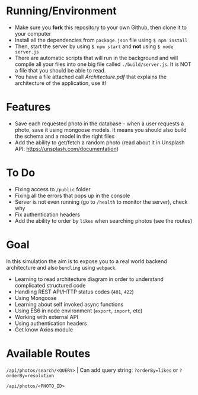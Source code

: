 # Running/Environment

- Make sure you **fork** this repository to your own Github, then clone it to your computer
- Install all the dependencies from `package.json` file using `$ npm install `
- Then, start the server by using `$ npm start` and **not** using `$ node server.js`
- There are automatic scripts that will run in the background and will compile all your
files into one big file called `./build/server.js`.
It is NOT a file that you should be able to read.
- You have a file attached call _Architecture.pdf_ that explains the architecture of the application, use it!

# Features

- Save each requested photo in the database - when a user requests a photo, save it using mongoose models. It means you should also build the schema and a model in the right files
- Add the ability to get/fetch a random photo (read about it in Unsplash API: https://unsplash.com/documentation)

# To Do

- Fixing access to `/public` folder
- Fixing all the errors that pops up in the console
- Server is not even running (go to `/health` to monitor the server), check why
- Fix authentication headers
- Add the ability to order by `likes` when searching photos (see the routes)

# Goal

In this simulation the aim is to expose you to a real world backend architecture and also `bundling` using `webpack`.
- Learning to read architecture diagram in order to understand complicated structured code
- Handling REST API/HTTP status codes (`401`, `422`)
- Using Mongoose
- Learning about self invoked async functions
- Using ES6 in node environment (`export`, `import`, etc)
- Working with external API 
- Using authentication headers
- Get know Axios module

# Available Routes
`/api/photos/search/<QUERY>` | Can add query string: `?orderBy=likes` or `?orderBy=resolution`
 
`/api/photos/<PHOTO_ID>`
